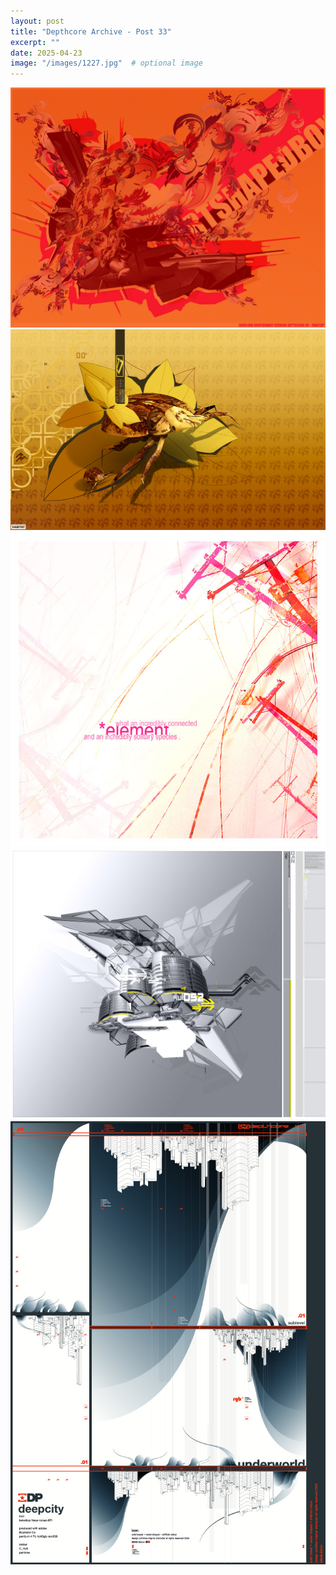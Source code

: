 ```yaml
---
layout: post
title: "Depthcore Archive - Post 33"
excerpt: ""
date: 2025-04-23
image: "/images/1227.jpg"  # optional image
---
```


<img src="/images/1227.jpg">
<img src="/images/1228.jpg" alt="1228.jpg"/>
<img src="/images/1229.jpg" alt="1229.jpg"/>
<img src="/images/1232.jpg" alt="1232.jpg"/>
<img src="/images/1235.jpg" alt="1235.jpg"/>
